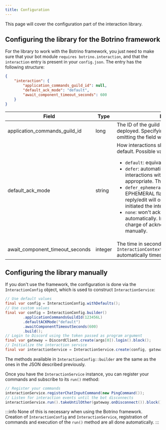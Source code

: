 ```yaml
---
title: Configuration
---
```


This page will cover the configuration part of the interaction library.

## Configuring the library for the Botrino framework

For the library to work with the Botrino framework, you just need to make sure that your bot module `requires botrino.interaction`, and that the `interaction` entry is present in your `config.json`. The entry has the following structure:
```json
{
    "interaction": {
        "application_commands_guild_id": null,
        "default_ack_mode": "default",
        "await_component_timeout_seconds": 600
    }
}
```

| Field | Type | Description | Required? |
|-------|------|-------------|-----------|
| application_commands_guild_id | long | The ID of the guild in which commands will be deployed. Specifying `null` or completely omitting the field will deploy them globally. | No, default `null` |
| default_ack_mode | string | How interactions should be acknowledged by default. Possible values (case insensitive): <ul><li>`default`: equivalent to `defer`.</li><li>`defer`: automatically acknowledges all interactions with defer reply or defer edit as appropriate. This is the default behavior.</li><li>`defer_ephemeral`: similar to `defer` except the EPHEMERAL flag is set, meaning the next reply/edit will only be visible to the user who initiated the interaction.</li><li>`none`: won't acknowledge any interaction automatically. In that case, you will be in charge of acknowledging interactions manually.</li></ul> | No, default `default` |
| await_component_timeout_seconds | integer | The time in seconds after which `InteractionContext::awaitComponentInteraction` automatically times out. | No, default `600` |

## Configuring the library manually

If you don't use the framework, the configuration is done via the `InteractionConfig` object, which is used to construct `InteractionService`:

```java
// Use default values
final var config = InteractionConfig.withDefaults();
// Use custom values
final var config = InteractionConfig.builder()
        .applicationCommandsGuildId(123456L)
        .defaultACKMode("default")
        .awaitComponentTimeoutSeconds(600)
        .build();
// Login to Discord using the token passed as program argument
final var gateway = DiscordClient.create(args[0]).login().block();
// Initialize the interaction service
final var interactionService = InteractionService.create(config, gateway);
```

The methods available in `InteractionConfig::builder` are the same as the ones in the JSON described previously.

Once you have the `InteractionService` instance, you can register your commands and subscribe to its `run()` method:

```java
// Register your commands
interactionService.registerChatInputCommand(new PingCommand());
// Listen for interaction events until the bot disconnects
interactionService.run().takeUntilOther(gateway.onDisconnect()).block();
```

:::info
None of this is necessary when using the Botrino framework. Creation of `InteractionConfig` and `InteractionService`, registration of commands and execution of the `run()` method are all done automatically.
:::